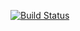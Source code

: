 [![Build Status](https://travis-ci.com/AdamCsordas21/travis.svg?branch=master)](https://travis-ci.com/AdamCsordas21/travis)
